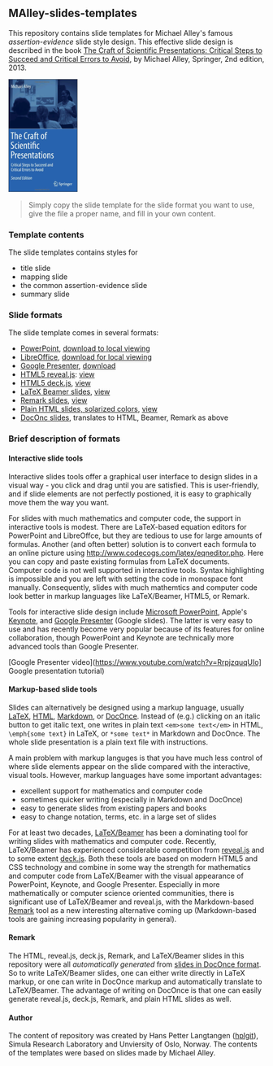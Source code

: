 ## MAlley-slides-templates

This repository contains slide templates for Michael Alley's famous
*assertion-evidence* slide style design. This effective slide design
is described in the book [The Craft of Scientific Presentations: Critical Steps to Succeed and Critical Errors to Avoid](http://www.amazon.com/Craft-Scientific-Presentations-Critical-Succeed/dp/1441982787/ref=sr_1_fkmr0_1?ie=UTF8&qid=1428766493&sr=8-1-fkmr0&keywords=the+cract+of+scientific+presentations), by Michael Alley, Springer, 2nd edition, 2013.

<!-- <img src="doconce/fig-talk/Craft_of_Scientific_Presentations_2nd_cover_small.png" width=150> -->
![](doconce/fig-talk/Craft_of_Scientific_Presentations_2nd_cover_small.png)

> Simply copy the slide template for the slide format you want to use,
> give the file a proper name, and fill in your own content.



### Template contents

The slide templates contains styles for

  * title slide
  * mapping slide
  * the common assertion-evidence slide
  * summary slide

### Slide formats

The slide template comes in several formats:

 * [PowerPoint](https://github.com/hplgit/MAlley-slide-templates/tree/master/PowerPoint), [download to local viewing](https://github.com/hplgit/MAlley-slide-templates/raw/master/PowerPoint/AE_presentation_template.ppt)
 * [LibreOffice](https://github.com/hplgit/MAlley-slide-templates/tree/master/LibreOffice), [download for local viewing](https://github.com/hplgit/MAlley-slide-templates/raw/master/LibreOffice/AE_presentation_template.odp)
 * [Google Presenter](https://github.com/hplgit/MAlley-slide-templates/tree/master/Google%20Presenter), [download](https://raw.githubusercontent.com/hplgit/MAlley-slide-templates/master/Google%20Presenter/AE_presentation_template.gslides)
 * [HTML5 reveal.js](https://github.com/hplgit/MAlley-slide-templates/blob/master/html5/AE_presentation_template-reveal-white.html): [view](http://hplgit.github.io/MAlley-slide-templates/html5/AE_presentation_template-reveal-white.html)
 * [HTML5 deck.js](https://github.com/hplgit/MAlley-slide-templates/blob/master/html5/AE_presentation_template-deck-beige.html), [view](http://hplgit.github.io/MAlley-slide-templates/html5/AE_presentation_template-deck-beige.html)
 * [LaTeX Beamer slides](https://github.com/hplgit/MAlley-slide-templates/blob/master/beamer/AE_presentation_template-beamer.pdf), [view](http://hplgit.github.io/MAlley-slide-templates/beamer/AE_presentation_template-beamer.pdf)
 * [Remark slides](https://github.com/hplgit/MAlley-slide-templates/blob/master/html/AE_presentation_template-remark.html), [view](http://hplgit.github.io/MAlley-slide-templates/html/AE_presentation_template-remark.html)
 * [Plain HTML slides, solarized colors](https://github.com/hplgit/MAlley-slide-templates/blob/master/html/AE_presentation_template-solarized.html), [view](http://hplgit.github.io/MAlley-slide-templates/html/AE_presentation_template-solarized.html)
 * [DocOnc slides](https://github.com/hplgit/MAlley-slide-templates/blob/master/doconce/AE_presentation_template.do.txt), translates to HTML, Beamer, Remark as above

### Brief description of formats

#### Interactive slide tools

Interactive slides tools offer a graphical user interface to design slides
in a visual way - you click and drag until you are satisfied. This is
user-friendly, and if slide elements are not perfectly postioned, it is easy
to graphically move them the way you want.

For slides with much mathematics and computer code, the support in interactive
tools is modest. There are LaTeX-based equation editors for PowerPoint and
LibreOffce, but they are tedious to use for large amounts of formulas.
Another (and often better)
solution is to convert each formula to an online picture using
<http://www.codecogs.com/latex/eqneditor.php>. Here you can copy
and paste existing formulas from LaTeX documents.
Computer code is not well supported in interactive tools.
Syntax highlighting is impossible and you are left with setting the
code in monospace font manually. Consequently, slides with much mathemtics and
computer code look better in markup languages like LaTeX/Beamer,
HTML5, or Remark.

Tools for interactive slide design include [Microsoft PowerPoint](http://en.wikipedia.org/wiki/Microsoft_PowerPoint), Apple's [Keynote](http://en.wikipedia.org/wiki/Keynote_(presentation_software)), and
[Google Presenter](http://computers.tutsplus.com/tutorials/getting-started-with-google-slides--cms-21359) (Google slides). The latter is very easy to
use and has recently become very popular because of its features
for online collaboration, though PowerPoint and Keynote
are technically more advanced tools than Google Presenter.


[Google Presenter video](https://www.youtube.com/watch?v=RrpjzquqUIo] Google presentation tutorial)

#### Markup-based slide tools

Slides can alternatively be designed using a markup language, usually
[LaTeX](http://en.wikipedia.org/wiki/LaTeX), [HTML](http://en.wikipedia.org/wiki/HTML), [Markdown](http://en.wikipedia.org/wiki/Markdown), or [DocOnce](http://hplgit.github.io/doconce/doc/web/index.html).
Instead of (e.g.) clicking on an italic button
to get italic text, one writes in plain text `<em>some text</em>` in HTML,
`\emph{some text}` in LaTeX, or
`*some text*` in Markdown and DocOnce. The whole slide presentation is a plain
text file with instructions.

A main problem with markup languges is that you
have much less control of where slide elements appear on the slide compared
with the interactive, visual tools. However, markup languages have some
important advantages:

 * excellent support for mathematics and computer code
 * sometimes quicker writing (especially in Markdown and DocOnce)
 * easy to generate slides from existing papers and books
 * easy to change notation, terms, etc. in a large set of slides

For at least two decades, [LaTeX/Beamer](http://en.wikipedia.org/wiki/Beamer_(LaTeX)) has been a dominating
tool for writing slides with mathematics and computer code. Recently,
LaTeX/Beamer has experienced considerable competition from
[reveal.js](http://lab.hakim.se/reveal-js/#/) and to some extent
[deck.js](http://imakewebthings.com/deck.js/). Both these tools are
based on modern HTML5 and CSS technology and combine in some way the
strength for mathematics and computer code from LaTeX/Beamer with the
visual appearance of PowerPoint, Keynote, and Google Presenter.
Especially in more mathematically or computer science oriented
communities, there is significant use of LaTeX/Beamer and reveal.js,
with the Markdown-based [Remark](http://remarkjs.com/#1) tool as a
new interesting alternative coming up (Markdown-based tools are
gaining increasing popularity in general).

#### Remark

The HTML, reveal.js, deck.js, Remark, and LaTeX/Beamer slides
in this repository were all *automatically generated* from [slides
in DocOnce format](https://github.com/hplgit/MAlley-slide-templates/blob/master/doconce/AE_presentation_template.do.txt). So to write LaTeX/Beamer slides,
one can either write directly in LaTeX markup, or one can write in
DocOnce markup and automatically translate to LaTeX/Beamer. The advantage
of writing on DocOnce is that one can easily generate reveal.js, deck.js, Remark, and plain HTML slides as well.

#### Author

The content of repository was created by Hans Petter Langtangen ([hplgit](https://github.com/hplgit)), Simula Research Laboratory and Unviersity of Oslo, Norway. The contents of the templates were based on slides made by Michael Alley.

